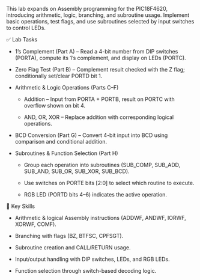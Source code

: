 This lab expands on Assembly programming for the PIC18F4620, introducing arithmetic, logic, branching, and subroutine usage. Implement basic operations, test flags, and use subroutines selected by input switches to control LEDs.  

✅ Lab Tasks  

- 1’s Complement (Part A) – Read a 4-bit number from DIP switches (PORTA), compute its 1’s complement, and display on LEDs (PORTC).  

- Zero Flag Test (Part B) – Complement result checked with the Z flag; conditionally set/clear PORTD bit 1.  

- Arithmetic & Logic Operations (Parts C–F)  

  - Addition – Input from PORTA + PORTB, result on PORTC with overflow shown on bit 4.  

  - AND, OR, XOR – Replace addition with corresponding logical operations.  

- BCD Conversion (Part G) – Convert 4-bit input into BCD using comparison and conditional addition.  

- Subroutines & Function Selection (Part H)  

  - Group each operation into subroutines (SUB_COMP, SUB_ADD, SUB_AND, SUB_OR, SUB_XOR, SUB_BCD).  

  - Use switches on PORTE bits [2:0] to select which routine to execute.  

  - RGB LED (PORTD bits 4–6) indicates the active operation.  

🔑 Key Skills

- Arithmetic & logical Assembly instructions (ADDWF, ANDWF, IORWF, XORWF, COMF).  

- Branching with flags (BZ, BTFSC, CPFSGT).  

- Subroutine creation and CALL/RETURN usage.  

- Input/output handling with DIP switches, LEDs, and RGB LEDs.  

- Function selection through switch-based decoding logic.  
